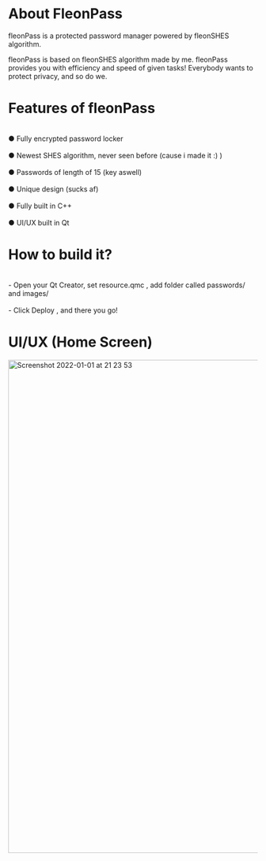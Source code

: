 <h1>About FleonPass</h1>
fleonPass is a protected password manager powered by fleonSHES algorithm.

fleonPass is based on fleonSHES algorithm made by me.
fleonPass provides you with efficiency and speed of given tasks!
Everybody wants to protect privacy, and so do we.

<h1>Features of fleonPass</h1>
<br>● Fully encrypted password locker</br>
<br>● Newest SHES algorithm, never seen before (cause i made it :) )</br>
<br>● Passwords of length of 15 (key aswell) </br>
<br>● Unique design (sucks af) </br>
<br>● Fully built in C++ </br>
<br>● UI/UX built in Qt </br>


<h1>How to build it? </h1>
<br>- Open your Qt Creator, set resource.qmc , add folder called passwords/ and images/</br>
<br>- Click Deploy , and there you go!</br>

<h1>UI/UX (Home Screen)</h1>
<img width="997" alt="Screenshot 2022-01-01 at 21 23 53" src="https://user-images.githubusercontent.com/62068607/147859617-a8893672-f311-4029-8deb-ea5258a5cd82.png">



